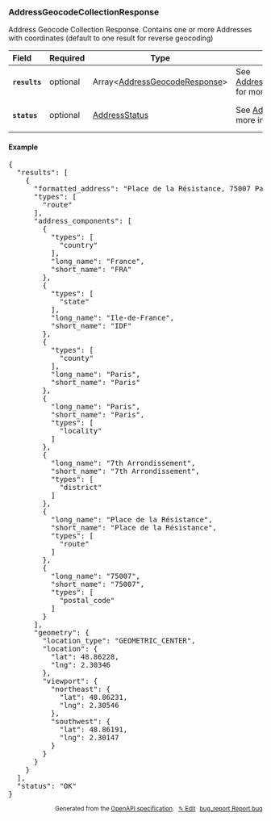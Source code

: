 <!--- This is a generated file, do not edit! -->
<!--- [START woosmap_http_schema_woosmap-platform-api-reference_addressgeocodecollectionresponse] -->
<h3 class="schema-object" id="Woosmap Platform API Reference_AddressGeocodeCollectionResponse">AddressGeocodeCollectionResponse</h3>

Address Geocode Collection Response. Contains one or more Addresses with coordinates (default to one result for reverse geocoding)

| Field                                                                                                                   | Required | Type                                                                                                                     | Description                                                                                                                           |
| :---------------------------------------------------------------------------------------------------------------------- | -------- | ------------------------------------------------------------------------------------------------------------------------ | ------------------------------------------------------------------------------------------------------------------------------------- |
| <h4 id="AddressGeocodeCollectionResponse-results" class="add-link schema-object-property-key"><code>results</code></h4> | optional | Array&lt;[AddressGeocodeResponse](<#Woosmap Platform API Reference_AddressGeocodeResponse> "AddressGeocodeResponse")&gt; | See [AddressGeocodeResponse](<#Woosmap Platform API Reference_AddressGeocodeResponse> "AddressGeocodeResponse") for more information. |
| <h4 id="AddressGeocodeCollectionResponse-status" class="add-link schema-object-property-key"><code>status</code></h4>   | optional | [AddressStatus](<#Woosmap Platform API Reference_AddressStatus> "AddressStatus")                                         | See [AddressStatus](<#Woosmap Platform API Reference_AddressStatus> "AddressStatus") for more information.                            |

<h4 class="schema-object-example" id="Woosmap Platform API Reference_AddressGeocodeCollectionResponse-example">Example</h4>

<pre class="notranslate lang-json prettyprint">{
  "results": [
    {
      "formatted_address": "Place de la Résistance, 75007 Paris, France",
      "types": [
        "route"
      ],
      "address_components": [
        {
          "types": [
            "country"
          ],
          "long_name": "France",
          "short_name": "FRA"
        },
        {
          "types": [
            "state"
          ],
          "long_name": "Ile-de-France",
          "short_name": "IDF"
        },
        {
          "types": [
            "county"
          ],
          "long_name": "Paris",
          "short_name": "Paris"
        },
        {
          "long_name": "Paris",
          "short_name": "Paris",
          "types": [
            "locality"
          ]
        },
        {
          "long_name": "7th Arrondissement",
          "short_name": "7th Arrondissement",
          "types": [
            "district"
          ]
        },
        {
          "long_name": "Place de la Résistance",
          "short_name": "Place de la Résistance",
          "types": [
            "route"
          ]
        },
        {
          "long_name": "75007",
          "short_name": "75007",
          "types": [
            "postal_code"
          ]
        }
      ],
      "geometry": {
        "location_type": "GEOMETRIC_CENTER",
        "location": {
          "lat": 48.86228,
          "lng": 2.30346
        },
        "viewport": {
          "northeast": {
            "lat": 48.86231,
            "lng": 2.30546
          },
          "southwest": {
            "lat": 48.86191,
            "lng": 2.30147
          }
        }
      }
    }
  ],
  "status": "OK"
}</pre>

<p style="text-align: right; font-size: smaller;">Generated from the <a data-label="openapi-github" href="https://github.com/woosmap/openapi-specification" title="Woosmap OpenAPI Specification" class="external">OpenAPI specification</a>.
<a data-label="openapi-github-woosmap-http-schema-woosmap-platform-api-reference-addressgeocodecollectionresponse" data-action="edit" style="margin-left: 5px;" href="https://github.com/woosmap/openapi-specification/blob/main/specification/schemas/Woosmap Platform API Reference_AddressGeocodeCollectionResponse.yml" title="Edit on GitHub">✎ Edit</a>
<a data-label="openapi-github-woosmap-http-schema-woosmap-platform-api-reference-addressgeocodecollectionresponse" data-action="bug" style="margin-left: 5px;" href="https://github.com/woosmap/openapi-specification/issues/new?assignees=&labels=type%3A+bug%2C+triage+me&template=bug_report.md&title=[schemas] Bug - Woosmap Platform API Reference_AddressGeocodeCollectionResponse" title="File bug for schemas on GitHub"><span class="material-icons">bug_report</span> Report bug</a>
</p>

<!--- [END woosmap_http_schema_woosmap-platform-api-reference_addressgeocodecollectionresponse] -->
